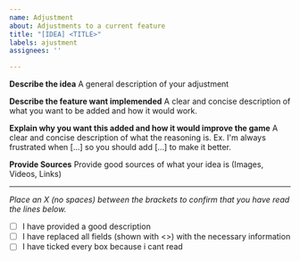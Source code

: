 ```yaml
---
name: Adjustment
about: Adjustments to a current feature
title: "[IDEA] <TITLE>"
labels: ajustment
assignees: ''

---
```


**Describe the idea**
A general description of your adjustment

**Describe the feature want implemended**
A clear and concise description of what you want to be added and how it would work.

**Explain why you want this added and how it would improve the game**
A clear and concise description of what the reasoning is. Ex. I'm always frustrated when [...] so you should add [...] to make it better.

**Provide Sources**
Provide good sources of what your idea is (Images, Videos, Links)

---

*Place an X (no spaces) between the brackets to confirm that you have read the lines below.*
- [ ] I have provided a good description
- [ ] I have replaced all fields (shown with <>) with the necessary information
- [ ] I have ticked every box because i cant read
